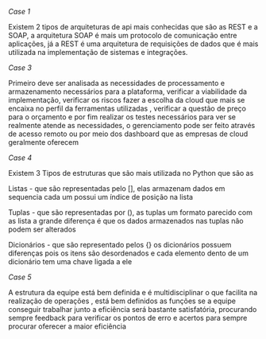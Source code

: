*Case 1*

Existem 2 tipos de arquiteturas de api mais conhecidas que são as REST e a SOAP, a arquitetura SOAP é mais um protocolo de comunicação entre aplicações, já a REST é uma arquitetura de requisições de dados que é mais utilizada na implementação de sistemas e integrações.



*Case 3*

Primeiro deve ser analisada as necessidades de processamento e armazenamento necessários para a plataforma, verificar a viabilidade da implementação, verificar os riscos fazer a escolha da cloud que mais se encaixa no perfil da ferramentas utilizadas , verificar a questão de preço para o orçamento e por fim realizar os testes necessários para ver se realmente atende as necessidades, o gerenciamento pode ser feito através de acesso remoto ou por meio dos dashboard que as empresas de cloud geralmente oferecem



*Case 4*

Existem 3 Tipos de estruturas que são mais utilizada no Python que são as 

Listas - que são representadas pelo [], elas armazenam dados em sequencia cada um possui um índice  de posição na lista

Tuplas - que são representadas por (), as tuplas um formato parecido com as lista a grande diferença é que os dados armazenados nas tuplas não podem ser alterados

Dicionários - que são representado pelos {} os dicionários possuem diferenças pois os itens são desordenados e cada elemento dento de um dicionário tem uma chave ligada a ele



*Case 5*

A estrutura da equipe está bem definida e é multidisciplinar o que facilita na realização de operações , está bem definidos as funções se a equipe conseguir trabalhar junto a eficiência será bastante satisfatória, procurando sempre feedback para verificar os pontos de erro e acertos para sempre procurar oferecer a maior eficiência 